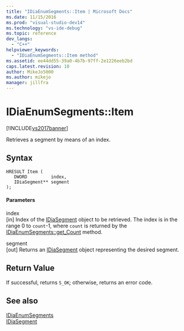 ```yaml
---
title: "IDiaEnumSegments::Item | Microsoft Docs"
ms.date: 11/15/2016
ms.prod: "visual-studio-dev14"
ms.technology: "vs-ide-debug"
ms.topic: reference
dev_langs: 
  - "C++"
helpviewer_keywords: 
  - "IDiaEnumSegments::Item method"
ms.assetid: ee44dd55-39a0-4b7b-97ff-2e1226eeb2bd
caps.latest.revision: 10
author: MikeJo5000
ms.author: mikejo
manager: jillfra
---
```

# IDiaEnumSegments::Item
[!INCLUDE[vs2017banner](../../includes/vs2017banner.md)]

Retrieves a segment by means of an index.  
  
## Syntax  
  
```cpp#  
HRESULT Item (   
   DWORD         index,  
   IDiaSegment** segment  
);  
```  
  
#### Parameters  
 index  
 [in] Index of the [IDiaSegment](../../debugger/debug-interface-access/idiasegment.md) object to be retrieved. The index is in the range 0 to `count`-1, where `count` is returned by the [IDiaEnumSegments::get_Count](../../debugger/debug-interface-access/idiaenumsegments-get-count.md) method.  
  
 segment  
 [out] Returns an [IDiaSegment](../../debugger/debug-interface-access/idiasegment.md) object representing the desired segment.  
  
## Return Value  
 If successful, returns `S_OK`; otherwise, returns an error code.  
  
## See also  
 [IDiaEnumSegments](../../debugger/debug-interface-access/idiaenumsegments.md)   
 [IDiaSegment](../../debugger/debug-interface-access/idiasegment.md)
